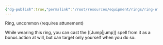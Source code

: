 ```yaml
---
{"dg-publish":true,"permalink":"/root/resources/equipment/rings/ring-of-jumping/"}
---
```


Ring, uncommon (requires attunement) 

While wearing this ring, you can cast the [[Jump\|jump]] spell from it as a bonus action at will, but can target only yourself when you do so.